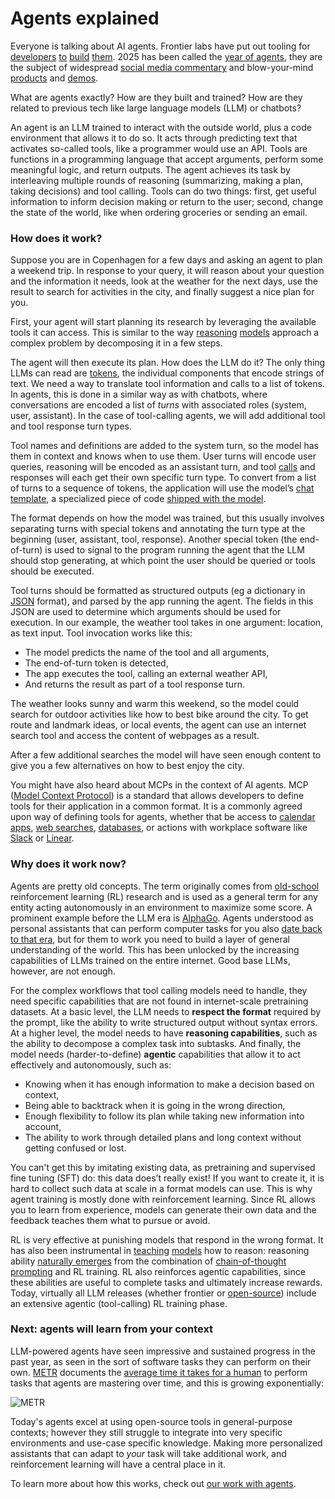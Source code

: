 # Agents explained

Everyone is talking about AI agents. Frontier labs have put out tooling for [developers](https://openai.com/index/new-tools-for-building-agents/) [to](https://openai.com/index/introducing-agentkit/) [build](https://www.anthropic.com/engineering/equipping-agents-for-the-real-world-with-agent-skills) [them](https://www.anthropic.com/engineering/building-agents-with-the-claude-agent-sdk). 2025 has been called the [year of agents](https://x.com/gdb/status/1923541152508281329), they are the subject of widespread [social media commentary]( https://x.com/karpathy/status/1979644538185752935) and blow-your-mind [products](http://youtube.com/watch?v=6eBSHbLKuN0) and [demos](https://www.youtube.com/live/8UWKxJbjriY?si=XpSQ1-oMWalBUC4f&t=835).

What are agents exactly? How are they built and trained? How are they related to previous tech like large language models (LLM) or chatbots?

<script src="../../components/agent-viz.js"></script>
<agent-workflow></agent-workflow>

An agent is an LLM trained to interact with the outside world, plus a code environment that allows it to do so. It acts through predicting text that activates so-called <span class="agent-tool">tools</span>, like a programmer would use an API. Tools are functions in a programming language that accept arguments, perform some meaningful logic, and return outputs. The agent achieves its task by interleaving multiple rounds of <span class="agent-thinking">reasoning</span> (summarizing, making a plan, taking decisions) and <span class="agent-tool">tool calling</span>. Tools can do two things: first, get useful information to inform decision making or return to the user; second, change the state of the world, like when ordering groceries or sending an email.

### How does it work?

Suppose you are in Copenhagen for a few days and asking an agent to plan a weekend trip. In response to <span class="agent-user">your query</span>, it will <span class="agent-thinking">reason</span> about your question and the information it needs, <span class="agent-tool">look at the weather</span> for the next days, use the result to <span class="agent-tool">search</span> for activities in the city, and finally <span class="agent-response">suggest a nice plan for you</span>.

First, your agent will start planning its research by leveraging the available tools it can access. This is similar to the way [reasoning](https://openai.com/o1/) [models](https://huggingface.co/deepseek-ai/DeepSeek-R1) approach a complex problem by decomposing it in a few steps.

<agent-workflow interactive="false" step="1" expanded="false"></agent-workflow>
<!-- 
<span class="agent-user">user</span>
<span class="agent-thinking">thinking</span>
<span class="agent-tool">tool</span>
<span class="agent-response">response</span>
<span class="agent-syntax">syntax</span> -->

The agent will then execute its plan. How does the LLM do it? The only thing LLMs can read are [tokens](https://help.openai.com/en/articles/4936856-what-are-tokens-and-how-to-count-them), the individual components that encode strings of text. We need a way to translate tool information and calls to a list of tokens. In agents, this is done in a similar way as with chatbots, where conversations are encoded a list of *turns* with associated roles (system, <span class="agent-user">user</span>, <span class="agent-thinking">assistant</span>). In the case of tool-calling agents, we will add additional <span class="agent-tool">tool</span> and <span class="agent-tool">tool response</span> turn types.

Tool names and definitions are added to the system turn, so the model has them in context and knows when to use them. <span class="agent-user">User turns</span> will encode user queries, reasoning will be encoded as an <span class="agent-thinking">assistant turn</span>, and tool [calls](https://huggingface.co/docs/transformers/main/en/chat_templating) and responses will each get their own specific turn type. To convert from a list of turns to a sequence of tokens, the application will use the model’s [chat template](https://huggingface.co/docs/transformers/main/en/chat_templating), a specialized piece of code [shipped with the model](https://huggingface.co/Qwen/Qwen3-4B/tree/main).

<agent-workflow interactive="false" step="1" expanded="true"></agent-workflow>

The format depends on how the model was trained, but this usually involves separating turns with special tokens and annotating the turn type at the beginning (<span class="agent-user">user</span>, <span class="agent-thinking">assistant</span>, <span class="agent-tool">tool</span>, <span class="agent-response">response</span>). Another special token (the <span class="agent-syntax">end-of-turn</span>) is used to signal to the program running the agent that the LLM should stop generating, at which point the user should be queried or tools should be executed. 

<span class="agent-tool">Tool turns</span> should be formatted as structured outputs (eg a dictionary in [JSON](https://en.wikipedia.org/wiki/JSON) format), and parsed by the app running the agent. The fields in this JSON are used to determine which arguments should be used for execution. In our example, the weather tool takes in one argument: location, as text input. Tool invocation works like this:

- The model predicts the name of the tool and all arguments,
- The end-of-turn token is detected,
- The app executes the tool, calling an external weather API,
- And returns the result as part of a tool response turn.

<agent-workflow interactive="false" step="2" expanded="true"></agent-workflow>

The weather looks sunny and warm this weekend, so the model could search for outdoor activities like how to best bike around the city. To get route and landmark ideas, or local events, the agent can use an internet search tool and access the content of webpages as a result.

<agent-workflow interactive="false" step="3" expanded="true"></agent-workflow>

After a few additional searches the model will have seen enough content to give you a few alternatives on how to best enjoy the city.

<agent-workflow interactive="false" step="4" expanded="true"></agent-workflow>

You might have also heard about MCPs in the context of AI agents. MCP ([Model Context Protocol](https://modelcontextprotocol.io/docs/getting-started/intro)) is a standard that allows developers to define tools for their application in a common format. It is a commonly agreed upon way of defining tools for agents, whether that be access to [calendar apps](https://mcpservers.org/servers/Shameerpc5029/google-calendar-mcp), [web searches](https://github.com/pskill9/web-search), [databases](https://github.com/crystaldba/postgres-mcp), or actions with workplace software like [Slack](https://mcp.so/server/slack) or [Linear](https://linear.app/docs/mcp).

### Why does it work now?

Agents are pretty old concepts. The term originally comes from [old-school](https://mitpress.mit.edu/9780262039246/reinforcement-learning/) reinforcement learning (RL) research and is used as a general term for any entity acting autonomously in an environment to maximize some score. A prominent example before the LLM era is [AlphaGo](https://deepmind.google/research/projects/alphago/). Agents understood as personal assistants that can perform computer tasks for you also [date back to that era](https://openai.com/index/universe/), but for them to work you need to build a layer of general understanding of the world. This has been unlocked by the increasing capabilities of LLMs trained on the entire internet. Good base LLMs, however, are not enough.

For the complex workflows that tool calling models need to handle, they need specific capabilities that are not found in internet-scale pretraining datasets. At a basic level, the LLM needs to **respect the format** required by the prompt, like the ability to write structured output without syntax errors. At a higher level, the model needs to have **reasoning capabilities**, such as the ability to decompose a complex task into subtasks. And finally, the model needs (harder-to-define) **agentic** capabilities that allow it to act effectively and autonomously, such as:

- Knowing when it has enough information to make a decision based on context,
- Being able to backtrack when it is going in the wrong direction,
- Enough flexibility to follow its plan while taking new information into account,
- The ability to work through detailed plans and long context without getting confused or lost.

You can't get this by imitating existing data, as pretraining and supervised fine tuning (SFT) do: this data does’t really exist! If you want to create it, it is hard to collect such data at scale in a format models can use. This is why agent training is mostly done with reinforcement learning. Since RL allows you to learn from experience, models can generate their own data and the feedback teaches them what to pursue or avoid.

<!-- TODO get the  -->
<agent-workflow interactive="false" step="3" expanded="true"></agent-workflow>

RL is very effective at punishing models that respond in the wrong format. It has also been instrumental in [teaching](https://openai.com/o1/) [models](https://arxiv.org/abs/2501.12948) how to reason: reasoning ability [naturally emerges](https://www.philschmid.de/mini-deepseek-r1) from the combination of [chain-of-thought prompting](https://www.promptingguide.ai/techniques/cot) and RL training. RL also reinforces agentic capabilities, since these abilities are useful to complete tasks and ultimately increase rewards. Today, virtually all LLM releases (whether frontier or [open-source](https://arxiv.org/pdf/2505.09388)) include an extensive agentic (tool-calling) RL training phase.

### Next: agents will learn from your context

LLM-powered agents have seen impressive and sustained progress in the past year, as seen in the sort of software tasks they can perform on their own. [METR](https://metr.org/) documents the [average time it takes for a human](https://metr.org/blog/2025-03-19-measuring-ai-ability-to-complete-long-tasks/) to perform tasks that agents are mastering over time, and this is growing exponentially:

![METR](../screenshots/metr.png)

Today's agents excel at using open-source tools in general-purpose contexts; however they still struggle to integrate into very specific environments and use-case specific knowledge. Making more personalized assistants that can adapt to *your* task will take additional work, and reinforcement learning will have a central place in it.

To learn more about how this works, check out [our work with agents](https://www.adaptive-ml.com/).